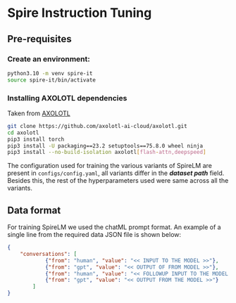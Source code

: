 # Spire Instruction Tuning

## Pre-requisites
### Create an environment:
```bash
python3.10 -m venv spire-it
source spire-it/bin/activate
```

### Installing AXOLOTL dependencies 
Taken from [AXOLOTL](https://github.com/axolotl-ai-cloud/axolotl/tree/main)
```bash
git clone https://github.com/axolotl-ai-cloud/axolotl.git
cd axolotl
pip3 install torch
pip3 install -U packaging==23.2 setuptools==75.8.0 wheel ninja
pip3 install --no-build-isolation axolotl[flash-attn,deepspeed]
```

The configuration used for training the various variants of SpireLM are present in `configs/config.yaml`, all variants differ in the ***dataset path*** field. Besides this, the rest of the hyperparameters used were same across all the variants.

## Data format
For training SpireLM we used the chatML prompt format. An example of a single line from the required data JSON file is shown below:

```json
{
    "conversations": [
            {"from": "human", "value": "<< INPUT TO THE MODEL >>"}, 
            {"from": "gpt", "value": "<< OUTPUT OF FROM MODEL >>"}, 
            {"from": "human", "value": "<< FOLLOWUP INPUT TO THE MODEL >>"}, 
            {"from": "gpt", "value": "<< OUTPUT FROM THE MODEL >>"}
        ]
}
```
